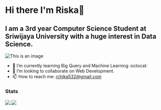 # Hi there I'm Riska👋
## I am a 3rd year Computer Science Student at Sriwijaya University with a huge interest in Data Science.

<!-- @include justify-content([ space-around ]); -->

![This is an image](https://myoctocat.com/assets/images/base-octocat.svg)

- 🌱 I’m currently learning Big Query and Machine Learning :octocat:
- 👯 I’m looking to collaborate on Web Development.
- 📫 How to reach me: rchika532@gmail.com 

<!-- ### Tech Stack ###
<a href="https://github.com/topics/java">
  <img align="left" alt="Java" width="48px" height="48px" src=https://raw.githubusercontent.com/github/explore/80688e429a7d4ef2fca1e82350fe8e3517d3494d/topics/java/java.png/>
</a>

<a href="https://github.com/topics/python">
  <img align="left" alt="Python" width="48px" height="48px" src=https://raw.githubusercontent.com/github/explore/80688e429a7d4ef2fca1e82350fe8e3517d3494d/topics/python/python.png/>
</a>

<a href="https://github.com/topics/javascript">
  <img align="left" alt="Javascript" width="48px" height="48px" src=https://raw.githubusercontent.com/github/explore/80688e429a7d4ef2fca1e82350fe8e3517d3494d/topics/javascript/javascript.png/>
</a>

<br>
<br> -->

### Stats ###
<!-- <img align="center" alt="Riska's stats" src="https://github-readme-stats.vercel.app/api?username=riskatrim&theme=tokyonight&show_icons=true&hide_border=false" />
<img align="center" alt="Riska's stats" src="https://github-readme-stats.vercel.app/api/top-langs/?username=riskatrim&theme=tokyonight&show_icons=true&layout=compact"/>
 -->
<a href="https://github.com/riskatrim/github-readme-stats">
  <img align="center" src="https://github-readme-stats.vercel.app/api?username=riskatrim&theme=tokyonight&show_icons=true&hide_border=false"  />
</a>

<a href="https://github.com/riskatrim/github-readme-stats">
  <img align="center" src="https://github-readme-stats.vercel.app/api/top-langs/?username=riskatrim&theme=tokyonight&show_icons=true&layout=compact"/>
</a>

  




